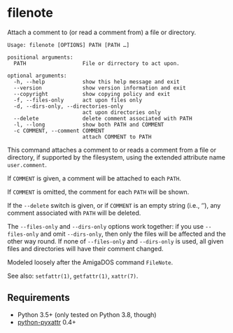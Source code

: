 # filenote

Attach a comment to (or read a comment from) a file or directory.

```
Usage: filenote [OPTIONS] PATH [PATH …]

positional arguments:
  PATH                  File or dirrectory to act upon.

optional arguments:
  -h, --help            show this help message and exit
  --version             show version information and exit
  --copyright           show copying policy and exit
  -f, --files-only      act upon files only
  -d, --dirs-only, --directories-only
                        act upon directories only
  --delete              delete comment associated with PATH
  -l, --long            show both PATH and COMMENT
  -c COMMENT, --comment COMMENT
                        attach COMMENT to PATH
```

This command attaches a comment to or reads a comment from a file or directory, if supported by the filesystem, using the extended attribute name `user.comment`.

If `COMMENT` is given, a comment will be attached to each `PATH`.

If `COMMENT` is omitted, the comment for each `PATH` will be shown.

If the `--delete` switch is given, or if `COMMENT` is an empty string (i.e., ‘’), any comment associated with `PATH` will be deleted.

The `--files-only` and `--dirs-only` options work together: if you use `--files-only` and omit `--dirs-only`, then only the files will be affected and the other way round. If none of `--files-only` and `--dirs-only` is used, all given files and directories will have their comment changed.

Modeled loosely after the AmigaDOS command `FileNote`.

See also: `setfattr(1)`, `getfattr(1)`, `xattr(7)`.

## Requirements

* Python 3.5+ (only tested on Python 3.8, though)
* [python-pyxattr](https://pyxattr.k1024.org/) 0.4+
